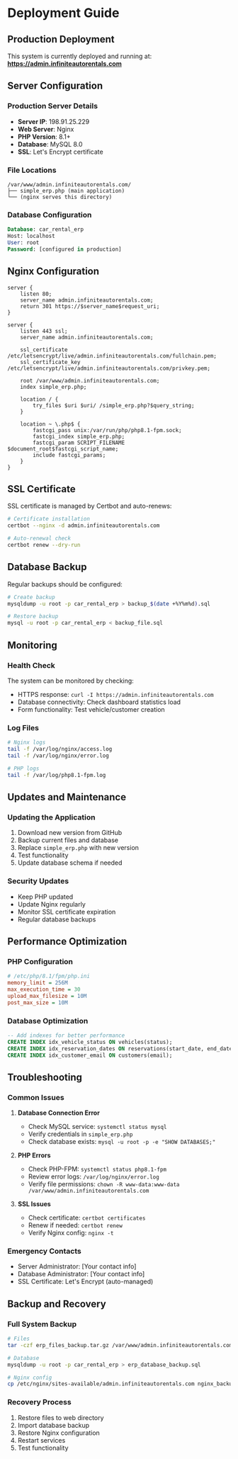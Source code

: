 # Deployment Guide

## Production Deployment

This system is currently deployed and running at:
**https://admin.infiniteautorentals.com**

## Server Configuration

### Production Server Details
- **Server IP**: 198.91.25.229
- **Web Server**: Nginx
- **PHP Version**: 8.1+
- **Database**: MySQL 8.0
- **SSL**: Let's Encrypt certificate

### File Locations
```
/var/www/admin.infiniteautorentals.com/
├── simple_erp.php (main application)
└── (nginx serves this directory)
```

### Database Configuration
```sql
Database: car_rental_erp
Host: localhost
User: root
Password: [configured in production]
```

## Nginx Configuration

```nginx
server {
    listen 80;
    server_name admin.infiniteautorentals.com;
    return 301 https://$server_name$request_uri;
}

server {
    listen 443 ssl;
    server_name admin.infiniteautorentals.com;
    
    ssl_certificate /etc/letsencrypt/live/admin.infiniteautorentals.com/fullchain.pem;
    ssl_certificate_key /etc/letsencrypt/live/admin.infiniteautorentals.com/privkey.pem;
    
    root /var/www/admin.infiniteautorentals.com;
    index simple_erp.php;
    
    location / {
        try_files $uri $uri/ /simple_erp.php?$query_string;
    }
    
    location ~ \.php$ {
        fastcgi_pass unix:/var/run/php/php8.1-fpm.sock;
        fastcgi_index simple_erp.php;
        fastcgi_param SCRIPT_FILENAME $document_root$fastcgi_script_name;
        include fastcgi_params;
    }
}
```

## SSL Certificate

SSL certificate is managed by Certbot and auto-renews:
```bash
# Certificate installation
certbot --nginx -d admin.infiniteautorentals.com

# Auto-renewal check
certbot renew --dry-run
```

## Database Backup

Regular backups should be configured:
```bash
# Create backup
mysqldump -u root -p car_rental_erp > backup_$(date +%Y%m%d).sql

# Restore backup
mysql -u root -p car_rental_erp < backup_file.sql
```

## Monitoring

### Health Check
The system can be monitored by checking:
- HTTPS response: `curl -I https://admin.infiniteautorentals.com`
- Database connectivity: Check dashboard statistics load
- Form functionality: Test vehicle/customer creation

### Log Files
```bash
# Nginx logs
tail -f /var/log/nginx/access.log
tail -f /var/log/nginx/error.log

# PHP logs
tail -f /var/log/php8.1-fpm.log
```

## Updates and Maintenance

### Updating the Application
1. Download new version from GitHub
2. Backup current files and database
3. Replace `simple_erp.php` with new version
4. Test functionality
5. Update database schema if needed

### Security Updates
- Keep PHP updated
- Update Nginx regularly
- Monitor SSL certificate expiration
- Regular database backups

## Performance Optimization

### PHP Configuration
```ini
# /etc/php/8.1/fpm/php.ini
memory_limit = 256M
max_execution_time = 30
upload_max_filesize = 10M
post_max_size = 10M
```

### Database Optimization
```sql
-- Add indexes for better performance
CREATE INDEX idx_vehicle_status ON vehicles(status);
CREATE INDEX idx_reservation_dates ON reservations(start_date, end_date);
CREATE INDEX idx_customer_email ON customers(email);
```

## Troubleshooting

### Common Issues

1. **Database Connection Error**
   - Check MySQL service: `systemctl status mysql`
   - Verify credentials in `simple_erp.php`
   - Check database exists: `mysql -u root -p -e "SHOW DATABASES;"`

2. **PHP Errors**
   - Check PHP-FPM: `systemctl status php8.1-fpm`
   - Review error logs: `/var/log/nginx/error.log`
   - Verify file permissions: `chown -R www-data:www-data /var/www/admin.infiniteautorentals.com`

3. **SSL Issues**
   - Check certificate: `certbot certificates`
   - Renew if needed: `certbot renew`
   - Verify Nginx config: `nginx -t`

### Emergency Contacts
- Server Administrator: [Your contact info]
- Database Administrator: [Your contact info]
- SSL Certificate: Let's Encrypt (auto-managed)

## Backup and Recovery

### Full System Backup
```bash
# Files
tar -czf erp_files_backup.tar.gz /var/www/admin.infiniteautorentals.com/

# Database
mysqldump -u root -p car_rental_erp > erp_database_backup.sql

# Nginx config
cp /etc/nginx/sites-available/admin.infiniteautorentals.com nginx_backup.conf
```

### Recovery Process
1. Restore files to web directory
2. Import database backup
3. Restore Nginx configuration
4. Restart services
5. Test functionality

